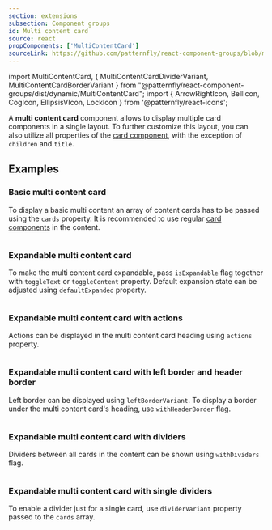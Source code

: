 ```yaml
---
section: extensions
subsection: Component groups
id: Multi content card
source: react
propComponents: ['MultiContentCard']
sourceLink: https://github.com/patternfly/react-component-groups/blob/main/packages/module/patternfly-docs/content/extensions/component-groups/examples/MultiContentCard/MultiContentCard.md
---
```


import MultiContentCard, { MultiContentCardDividerVariant, MultiContentCardBorderVariant } from "@patternfly/react-component-groups/dist/dynamic/MultiContentCard";
import { ArrowRightIcon, BellIcon, CogIcon, EllipsisVIcon, LockIcon } from '@patternfly/react-icons';

A **multi content card** component allows to display multiple card components in a single layout. To further customize this layout, you can also utilize all properties of the [card component](/components/card), with the exception of `children` and `title`.

## Examples

### Basic multi content card

To display a basic multi content an array of content cards has to be passed using the `cards` property. It is recommended to use regular [card components](/components/card) in the content.

```js file="./MultiContentCardExample.tsx"

```

### Expandable multi content card

To make the multi content card expandable, pass `isExpandable` flag together with `toggleText` or `toggleContent` property. Default expansion state can be adjusted using `defaultExpanded` property.

```js file="./MultiContentCardExpandableExample.tsx"

```

### Expandable multi content card with actions

Actions can be displayed in the multi content card heading using `actions` property. 

```js file="./MultiContentCardExpandableActionsExample.tsx"

```

### Expandable multi content card with left border and header border

Left border can be displayed using `leftBorderVariant`. To display a border under the multi content card's heading, use `withHeaderBorder` flag. 

```js file="./MultiContentCardExpandableBorderExample.tsx"

```

### Expandable multi content card with dividers

Dividers between all cards in the content can be shown using `withDividers` flag. 

```js file="./MultiContentCardExpandableDividerExample.tsx"

```

### Expandable multi content card with single dividers

To enable a divider just for a single card, use `dividerVariant` property passed to the `cards` array. 

```js file="./MultiContentCardExpandableSingleDividerExample.tsx"

```
